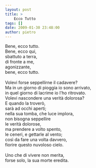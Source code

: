 ```yaml
---
layout: post
title: >
    Ecco Tutto
tags: []
date: 2009-01-30 23:48:00
author: pietro
---
```

Bene, ecco tutto.<br/>Bene, ecco qui,<br/>sbattuto a terra,<br/>di fronte a me,<br/>agonizzante,<br/>bene, ecco tutto.<br/><br/>Volevi forse seppellirne il cadavere?<br/>Ma in un giorno di pioggia io sono arrivato,<br/>in quel giorno di lacrime io l'ho ritrovato.<br/>Volevi nascondere una verità dolorosa?<br/>E quando la troverò,<br/>sarà ad occhi aperti;<br/>nella sua tomba, che luce implora,<br/>non bisogna seppellire<br/>le verità dolorose,<br/>ma prendere a volto spento,<br/>le ceneri, e gettarle al vento;<br/>così da fare una volta davvero,<br/>fiorire questo nuvoloso cielo.<br/><br/>Uno che di vivere non merita,<br/>forse solo, la sua morte eredita.
